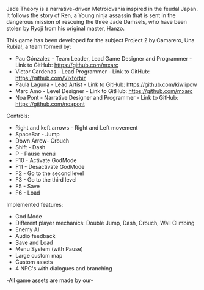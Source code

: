 Jade Theory is a narrative-driven Metroidvania inspired in the feudal Japan. It follows the story of Ren, a Young ninja assassin that is sent in the dangerous mission of rescuing the three Jade Damsels, who have been stolen by Ryoji from his original master, Hanzo. 

This game has been developed for the subject Project 2 by Camarero, Una Rubia!, a team formed by: 

- Pau Gónzalez - Team Leader, Lead Game Designer and Programmer - Link to GitHub: https://github.com/mxarc
- Victor Cardenas - Lead Programmer - Link to GitHub: https://github.com/Vixtorbir
- Paula Laguna - Lead Artist - Link to GitHub: https://github.com/kiwiipow
- Marc Amo - Level Designer - Link to GitHub: https://github.com/mxarc
- Noa Pont - Narrative Designer and Programmer - Link to GitHub: https://github.com/noapont

Controls: 
- Right and keft arrows - Right and Left movement
- SpaceBar - Jump
- Down Arrow- Crouch
- Shift - Dash
- P - Pause menú
- F10 - Activate GodMode
- F11 - Desactivate GodMode
- F2 - Go to the second level
- F3 - Go to the third level
- F5 - Save
- F6 - Load

Implemented features:
- God Mode
- Different player mechanics: Double Jump, Dash, Crouch, Wall Climbing
- Enemy AI
- Audio feedback
- Save and Load
- Menu System (with Pause)
- Large custom map
- Custom assets
- 4 NPC's with dialogues and branching

-All game assets are made by our-

